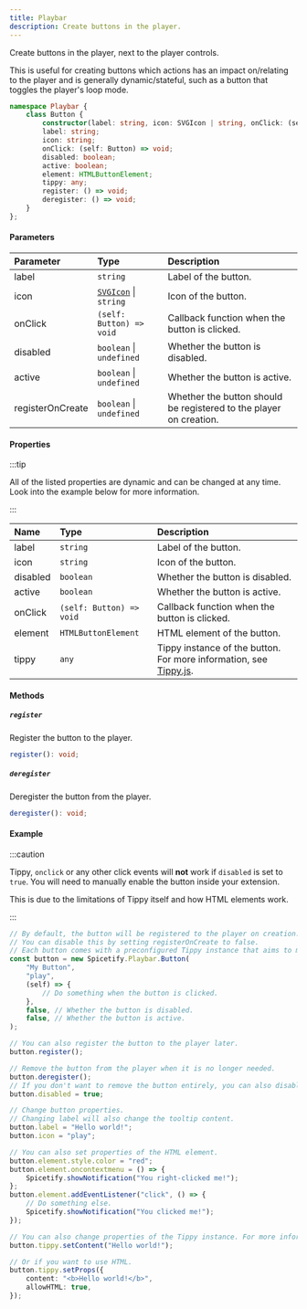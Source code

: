 ```yaml
---
title: Playbar
description: Create buttons in the player.
---
```


Create buttons in the player, next to the player controls.

This is useful for creating buttons which actions has an impact on/relating to the player and is generally dynamic/stateful, such as a button that toggles the player's loop mode.

```ts
namespace Playbar {
    class Button {
        constructor(label: string, icon: SVGIcon | string, onClick: (self: Button) => void, disabled?: boolean, active?: boolean, registerOnCreate?: boolean);
        label: string;
        icon: string;
        onClick: (self: Button) => void;
        disabled: boolean;
        active: boolean;
        element: HTMLButtonElement;
        tippy: any;
        register: () => void;
        deregister: () => void;
    }
};
```

#### Parameters

| Parameter | Type | Description |
| :--- | :--- | :--- |
| label | `string` | Label of the button. |
| icon | [`SVGIcon`](/docs/development/api-wrapper/types/svgicon) &#124; `string` | Icon of the button. |
| onClick | `(self: Button) => void` | Callback function when the button is clicked. |
| disabled | `boolean` &#124; `undefined` | Whether the button is disabled. |
| active | `boolean` &#124; `undefined` | Whether the button is active. |
| registerOnCreate | `boolean` &#124; `undefined` | Whether the button should be registered to the player on creation. |

#### Properties

:::tip

All of the listed properties are dynamic and can be changed at any time. Look into the example below for more information.

:::

| Name | Type | Description |
| :--- | :--- | :--- |
| label | `string` | Label of the button. |
| icon | `string` | Icon of the button. |
| disabled | `boolean` | Whether the button is disabled. |
| active | `boolean` | Whether the button is active. |
| onClick | `(self: Button) => void` | Callback function when the button is clicked. |
| element | `HTMLButtonElement` | HTML element of the button. |
| tippy | `any` | Tippy instance of the button. For more information, see [Tippy.js](https://atomiks.github.io/tippyjs/v6/tippy-instance/). |

#### Methods

##### `register`

Register the button to the player.

```ts
register(): void;
```

##### `deregister`

Deregister the button from the player.

```ts
deregister(): void;
```

#### Example

:::caution

Tippy, `onclick` or any other click events will **not** work if `disabled` is set to `true`. You will need to manually enable the button inside your extension.

This is due to the limitations of Tippy itself and how HTML elements work.

:::

```ts
// By default, the button will be registered to the player on creation.
// You can disable this by setting registerOnCreate to false.
// Each button comes with a preconfigured Tippy instance that aims to mimic the original Spotify tooltip.
const button = new Spicetify.Playbar.Button(
    "My Button",
    "play",
    (self) => {
        // Do something when the button is clicked.
    },
    false, // Whether the button is disabled.
    false, // Whether the button is active.
);

// You can also register the button to the player later.
button.register();

// Remove the button from the player when it is no longer needed.
button.deregister();
// If you don't want to remove the button entirely, you can also disable it.
button.disabled = true;

// Change button properties.
// Changing label will also change the tooltip content.
button.label = "Hello world!";
button.icon = "play";

// You can also set properties of the HTML element.
button.element.style.color = "red";
button.element.oncontextmenu = () => {
    Spicetify.showNotification("You right-clicked me!");
};
button.element.addEventListener("click", () => {
    // Do something else.
    Spicetify.showNotification("You clicked me!");
});

// You can also change properties of the Tippy instance. For more information, see https://atomiks.github.io/tippyjs/v6/tippy-instance/.
button.tippy.setContent("Hello world!");

// Or if you want to use HTML.
button.tippy.setProps({
    content: "<b>Hello world!</b>",
    allowHTML: true,
});
